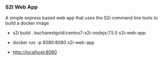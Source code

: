 ### S2I Web App

A simple express based web app that uses the S2i command line tools to build a docker image

* s2i build . bucharestgold/centos7-s2i-nodejs:7.5.0  s2i-web-app

* docker run -p 8080:8080 s2i-web-app

* [http://localhost:8080](http://localhost:8080)
